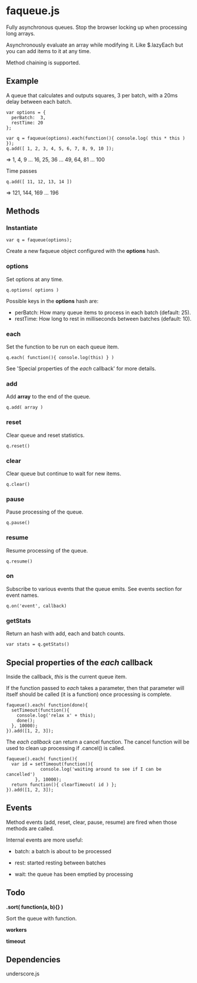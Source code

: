 faqueue.js
==========

Fully asynchronous queues. Stop the browser locking up when processing long arrays. 

Asynchronously evaluate an array while modifying it. Like $.lazyEach but you can add items to it at any time. 

Method chaining is supported.


Example
-------

A queue that calculates and outputs squares, 3 per batch, with a 20ms delay between each batch.

    var options = {
      perBatch:  3,
      restTime: 20
    };

    var q = faqueue(options).each(function(){ console.log( this * this ) });
    q.add([ 1, 2, 3, 4, 5, 6, 7, 8, 9, 10 ]);
    
=> 1, 4, 9 ... 16, 25, 36 ... 49, 64, 81 ... 100

Time passes
    
    q.add([ 11, 12, 13, 14 ])
    
=>  121, 144, 169 ... 196




Methods
-------

### Instantiate

    var q = faqueue(options);

Create a new faqueue object configured with the __options__ hash.


### options

Set options at any time.
    
    q.options( options )

Possible keys in the __options__ hash are:

* perBatch: How many queue items to process in each batch (default: 25).
* restTime: How long to rest in milliseconds between batches (default: 10).


### each

Set the function to be run on each queue item.

    q.each( function(){ console.log(this) } )

See 'Special properties of the _each_ callback' for more details.


### add

Add __array__ to the end of the queue.

    q.add( array )




### reset

Clear queue and reset statistics.

	q.reset()




### clear

Clear queue but continue to wait for new items.

    q.clear()




### pause

Pause processing of the queue.

    q.pause()




### resume

Resume processing of the queue.

    q.resume()



### on

Subscribe to various events that the queue emits. See events section for event names.

    q.on('event', callback)




### getStats

Return an hash with add, each and batch counts.

    var stats = q.getStats()




Special properties of the _each_ callback
-----------------------------------------

Inside the callback, *this* is the current queue item. 

If the function passed to _each_ takes a parameter, then that parameter will itself should be called (it is a function) once processing is complete.

    faqueue().each( function(done){
      setTimeout(function(){ 
        console.log('relax x' + this);
    	done();
      }, 10000);
    }).add([1, 2, 3]);

The _each callback_ can return a cancel function. The cancel function will be used to clean up processing if .cancel() is called.

    faqueue().each( function(){
      var id = setTimeout(function(){ 
                 console.log('waiting around to see if I can be cancelled') 
               }, 10000);
      return function(){ clearTimeout( id ) };
    }).add([1, 2, 3]);
    

Events
------

Method events (add, reset, clear, pause, resume) are fired when those methods are called.

Internal events are more useful:

* batch: a batch is about to be processed

* rest: started resting between batches

* wait: the queue has been emptied by processing


Todo
----

__.sort( function(a, b){} )__

Sort the queue with function.

__workers__

__timeout__


Dependencies
------------

underscore.js




